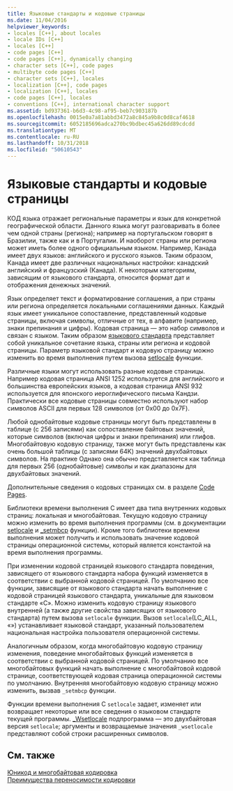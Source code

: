 ```yaml
---
title: Языковые стандарты и кодовые страницы
ms.date: 11/04/2016
helpviewer_keywords:
- locales [C++], about locales
- locale IDs [C++]
- locales [C++]
- code pages [C++]
- code pages [C++], dynamically changing
- character sets [C++], code pages
- multibyte code pages [C++]
- character sets [C++], locales
- localization [C++], code pages
- localization [C++], locales
- code pages [C++], locales
- conventions [C++], international character support
ms.assetid: bd937361-b6d3-4c98-af95-beb7c903187b
ms.openlocfilehash: 0015e0a7a81abbd3472a8c845a9b8c0d8caf4618
ms.sourcegitcommit: 6052185696adca270bc9bdbec45a626dd89cdcdd
ms.translationtype: MT
ms.contentlocale: ru-RU
ms.lasthandoff: 10/31/2018
ms.locfileid: "50610543"
---
```

# <a name="locales-and-code-pages"></a>Языковые стандарты и кодовые страницы

КОД языка отражает региональные параметры и язык для конкретной географической области. Данного языка могут разговаривать в более чем одной страны (региона); например на португальском говорят в Бразилии, также как и в Португалии. И наоборот страны или региона может иметь более одного официальным языком. Например, Канада имеет двух языков: английского и русского языков. Таким образом, Канада имеет две различных национальных настройки: канадский английский и французский (Канада). К некоторым категориям, зависящим от языкового стандарта, относится формат дат и отображения денежных значений.

Язык определяет текст и форматирование соглашения, а при страны или региона определяется локальными соглашениями данных. Каждый язык имеет уникальное сопоставление, представленный кодовые страницы, включая символы, отличные от тех, в алфавите (например, знаки препинания и цифры). Кодовая страница — это набор символов и связан с языком. Таким образом [языкового стандарта](../c-runtime-library/locale.md) представляет собой уникальное сочетание языка, страны или региона и кодовой страницы. Параметр языковой стандарт и кодовую страницу можно изменить во время выполнения путем вызова [setlocale](../c-runtime-library/reference/setlocale-wsetlocale.md) функции.

Различные языки могут использовать разные кодовые страницы. Например кодовая страница ANSI 1252 используется для английского и большинства европейских языков, а кодовая страница ANSI 932 используется для японского иероглифического письма Кандзи. Практически все кодовые страницы совместно используют набор символов ASCII для первых 128 символов (от 0x00 до 0x7F).

Любой однобайтовые кодовые страницы могут быть представлены в таблице (с 256 записями) как сопоставление байтовых значений, которые символов (включая цифры и знаки препинания) или глифов. Многобайтовую кодовую страницу, также могут быть представлены как очень большой таблицы (с записями 64K) значений двухбайтовых символов. На практике Однако она обычно представляется как таблица для первых 256 (однобайтовые) символы и как диапазоны для двухбайтовых значений.

Дополнительные сведения о кодовых страницах см. в разделе [Code Pages](../c-runtime-library/code-pages.md).

Библиотеки времени выполнения C имеет два типа внутренних кодовых страниц: локальная и многобайтовая. Текущую кодовую страницу можно изменить во время выполнения программы (см. в документации [setlocale](../c-runtime-library/reference/setlocale-wsetlocale.md) и [_setmbcp](../c-runtime-library/reference/setmbcp.md) функции). Кроме того библиотеки времени выполнения может получить и использовать значение кодовой страницы операционной системы, который является константой на время выполнения программы.

При изменении кодовой страницей языкового стандарта поведения, зависящего от языкового стандарта набора функций изменяется в соответствии с выбранной кодовой страницей. По умолчанию все функции, зависящие от языкового стандарта начать выполнение с кодовой страницей языкового стандарта, уникальные для языковом стандарте «C». Можно изменить кодовую страницу языкового внутренней (а также другие свойства зависящих от языкового стандарта) путем вызова `setlocale` функции. Вызов `setlocale`(LC_ALL, «») устанавливает языковой стандарт, указанный пользователем национальная настройка пользователя операционной системы.

Аналогичным образом, когда многобайтовую кодовую страницу изменения, поведение многобайтовых функций изменяется в соответствии с выбранной кодовой страницей. По умолчанию все многобайтовых функций начать выполнение с многобайтовой кодовой странице, соответствующей кодовая страница операционной системы по умолчанию. Внутренняя многобайтовую кодовую страницу можно изменить, вызвав `_setmbcp` функции.

Функции времени выполнения C `setlocale` задает, изменяет или возвращает некоторые или все сведения о языковом стандарте текущей программы. [_Wsetlocale](../c-runtime-library/reference/setlocale-wsetlocale.md) подпрограмма — это двухбайтовая версия `setlocale`; аргументы и возвращаемые значения `_wsetlocale` представляют собой строки расширенных символов.

## <a name="see-also"></a>См. также

[Юникод и многобайтовая кодировка](../text/unicode-and-mbcs.md)<br/>
[Преимущества переносимости кодировки](../text/benefits-of-character-set-portability.md)